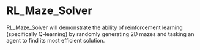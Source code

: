 # RL_Maze_Solver
RL_Maze_Solver will demonstrate the ability of reinforcement learning (specifically Q-learning) by randomly generating 2D mazes and tasking an agent to find its most efficient solution.
